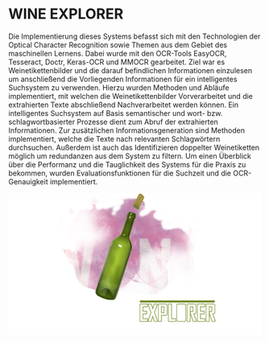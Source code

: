 # WINE EXPLORER

Die Implementierung dieses Systems befasst sich mit den Technologien der Optical Character Recognition sowie Themen aus dem Gebiet des maschinellen Lernens. Dabei wurde mit den OCR-Tools EasyOCR, Tesseract, Doctr, Keras-OCR und MMOCR gearbeitet.
Ziel war es Weinetikettenbilder und die darauf befindlichen Informationen einzulesen um anschließend die Vorliegenden Informationen für ein intelligentes Suchsystem zu verwenden.
Hierzu wurden Methoden und Abläufe implementiert, mit welchen die Weinetikettenbilder
Vorverarbeitet und die extrahierten Texte abschließend Nachverarbeitet werden können.
Ein intelligentes Suchsystem auf Basis semantischer und wort- bzw. schlagwortbasierter
Prozesse dient zum Abruf der extrahierten Informationen. Zur zusätzlichen
Informationsgeneration sind Methoden implementiert, welche die Texte nach relevanten
Schlagwörtern durchsuchen. Außerdem ist auch das Identifizieren doppelter Weinetiketten
möglich um redundanzen aus dem System zu filtern. Um einen Überblick über die Performanz und die Tauglichkeit des Systems für die
Praxis zu bekommen, wurden Evaluationsfunktionen für die Suchzeit und die OCR-Genauigkeit
implementiert.

![alt text](/frontend/media/wine_logo_white.png?raw=true)
